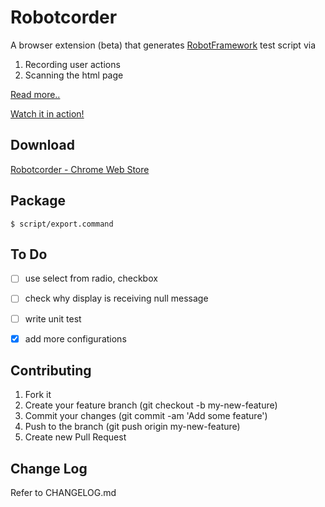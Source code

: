 # Robotcorder


A browser extension (beta) that generates [RobotFramework](http://robotframework.org/) test script via

1. Recording user actions
2. Scanning the html page

[Read more..](https://blog.gds-gov.tech/automating-test-automation-a304f7b955a2)

[Watch it in action!](https://www.youtube.com/watch?v=epCb4NTYtfY)


## Download
[Robotcorder - Chrome Web Store](https://chrome.google.com/webstore/detail/robotcorder/ifiilbfgcemdapeibjfohnfpfmfblmpd)


## Package
``` $ script/export.command ```


## To Do
- [ ] use select from radio, checkbox
- [ ] check why display is receiving null message
- [ ] write unit test
- [X] add more configurations


## Contributing
1. Fork it
2. Create your feature branch (git checkout -b my-new-feature)
3. Commit your changes (git commit -am 'Add some feature')
4. Push to the branch (git push origin my-new-feature)
5. Create new Pull Request

## Change Log
Refer to CHANGELOG.md